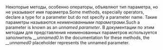 <span data-ttu-id="118c7-101">Некоторые методы, особенно операторы, объявляют тип параметра, но не указывают имя параметра.</span><span class="sxs-lookup"><span data-stu-id="118c7-101">Some methods, especially operators, declare a type for a parameter but do not specify a parameter name.</span></span> <span data-ttu-id="118c7-102">Такие параметры называются *неименованными параметрами*.</span><span class="sxs-lookup"><span data-stu-id="118c7-102">Such a parameter is known as an *unnamed parameter*.</span></span> <span data-ttu-id="118c7-103">В документации по этим методам для представления неименованных параметров используется заполнитель *__unnamed0*.</span><span class="sxs-lookup"><span data-stu-id="118c7-103">In the documentation for these methods, the *__unnamed0* placeholder represents the unnamed parameter.</span></span>